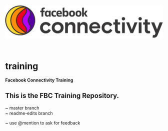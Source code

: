 ![FBC Logo](https://github.com/englishthomas/training/blob/master/graphics/FBC%20Color%20Logo.png)

<img src="graphics/englishthomas/training/blob/master/graphics/FBC%20Color%20Logo.png" width="100" height="10" >




# training
**Facebook Connectivity Training**

## This is the FBC Training Repository. <br />
~ master branch <br />
~ readme-edits branch <br />

~ use @mention to ask for feedback <br /> 
